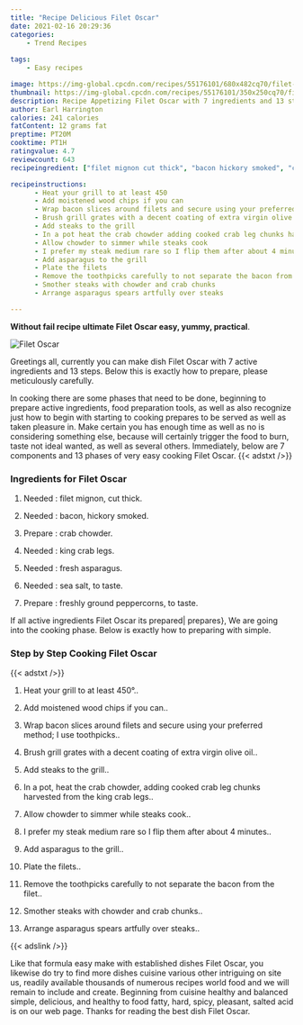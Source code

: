 ```yaml
---
title: "Recipe Delicious Filet Oscar"
date: 2021-02-16 20:29:36
categories:
    - Trend Recipes
    
tags:
    - Easy recipes

image: https://img-global.cpcdn.com/recipes/55176101/680x482cq70/filet-oscar-recipe-main-photo.jpg
thumbnail: https://img-global.cpcdn.com/recipes/55176101/350x250cq70/filet-oscar-recipe-main-photo.jpg
description: Recipe Appetizing Filet Oscar with 7 ingredients and 13 stages of easy cooking.
author: Earl Harrington
calories: 241 calories
fatContent: 12 grams fat
preptime: PT20M
cooktime: PT1H
ratingvalue: 4.7
reviewcount: 643
recipeingredient: ["filet mignon cut thick", "bacon hickory smoked", "crab chowder", "king crab legs", "fresh asparagus", "sea salt to taste", "freshly ground peppercorns to taste"]

recipeinstructions: 
      - Heat your grill to at least 450 
      - Add moistened wood chips if you can 
      - Wrap bacon slices around filets and secure using your preferred method I use toothpicks 
      - Brush grill grates with a decent coating of extra virgin olive oil 
      - Add steaks to the grill 
      - In a pot heat the crab chowder adding cooked crab leg chunks harvested from the king crab legs 
      - Allow chowder to simmer while steaks cook 
      - I prefer my steak medium rare so I flip them after about 4 minutes 
      - Add asparagus to the grill 
      - Plate the filets 
      - Remove the toothpicks carefully to not separate the bacon from the filet 
      - Smother steaks with chowder and crab chunks 
      - Arrange asparagus spears artfully over steaks

---
```




**Without fail recipe ultimate Filet Oscar easy, yummy, practical**. 


![Filet Oscar](https://img-global.cpcdn.com/recipes/55176101/680x482cq70/filet-oscar-recipe-main-photo.jpg "Filet Oscar")




Greetings all, currently you can make dish Filet Oscar with 7 active ingredients and 13 steps. Below this is exactly how to prepare, please meticulously carefully.

In cooking there are some phases that need to be done, beginning to prepare active ingredients, food preparation tools, as well as also recognize just how to begin with starting to cooking prepares to be served as well as taken pleasure in. Make certain you has enough time as well as no is considering something else, because will certainly trigger the food to burn, taste not ideal wanted, as well as several others. Immediately, below are 7 components and 13 phases of very easy cooking Filet Oscar.
{{< adstxt />}}

### Ingredients for Filet Oscar


1. Needed  : filet mignon, cut thick.

1. Needed  : bacon, hickory smoked.

1. Prepare  : crab chowder.

1. Needed  : king crab legs.

1. Needed  : fresh asparagus.

1. Needed  : sea salt, to taste.

1. Prepare  : freshly ground peppercorns, to taste.



If all active ingredients Filet Oscar its prepared| prepares}, We are going into the cooking phase. Below is exactly how to preparing with simple.

### Step by Step Cooking Filet Oscar

{{< adstxt />}}


1. Heat your grill to at least 450°..



1. Add moistened wood chips if you can..



1. Wrap bacon slices around filets and secure using your preferred method; I use toothpicks..



1. Brush grill grates with a decent coating of extra virgin olive oil..



1. Add steaks to the grill..



1. In a pot, heat the crab chowder, adding cooked crab leg chunks harvested from the king crab legs..



1. Allow chowder to simmer while steaks cook..



1. I prefer my steak medium rare so I flip them after about 4 minutes..



1. Add asparagus to the grill..



1. Plate the filets..



1. Remove the toothpicks carefully to not separate the bacon from the filet..



1. Smother steaks with chowder and crab chunks..



1. Arrange asparagus spears artfully over steaks..





{{< adslink />}}

Like that formula easy make with established dishes Filet Oscar, you likewise do try to find more dishes cuisine various other intriguing on site us, readily available thousands of numerous recipes world food and we will remain to include and create. Beginning from cuisine healthy and balanced simple, delicious, and healthy to food fatty, hard, spicy, pleasant, salted acid is on our web page. Thanks for reading the best dish Filet Oscar.
